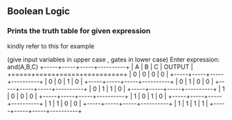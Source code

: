 ## Boolean Logic
### Prints the truth table for given expression

kindly refer to this for example

(give input variables in upper case , gates in lower case)
Enter expression:  and(A,B,C)
+-----+-----+-----+----------+
|   A |   B |   C |   OUTPUT |
+=====+=====+=====+==========+
|   0 |   0 |   0 |        0 |
+-----+-----+-----+----------+
|   0 |   0 |   1 |        0 |
+-----+-----+-----+----------+
|   0 |   1 |   0 |        0 |
+-----+-----+-----+----------+
|   0 |   1 |   1 |        0 |
+-----+-----+-----+----------+
|   1 |   0 |   0 |        0 |
+-----+-----+-----+----------+
|   1 |   0 |   1 |        0 |
+-----+-----+-----+----------+
|   1 |   1 |   0 |        0 |
+-----+-----+-----+----------+
|   1 |   1 |   1 |        1 |
+-----+-----+-----+----------+
>>> 

